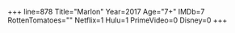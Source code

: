 +++
line=878
Title="Marlon"
Year=2017
Age="7+"
IMDb=7
RottenTomatoes=""
Netflix=1
Hulu=1
PrimeVideo=0
Disney=0
+++

